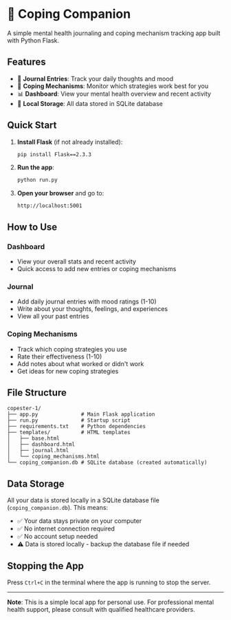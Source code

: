 # 🧠 Coping Companion

A simple mental health journaling and coping mechanism tracking app built with Python Flask.

## Features

- 📝 **Journal Entries**: Track your daily thoughts and mood
- 🎯 **Coping Mechanisms**: Monitor which strategies work best for you
- 📊 **Dashboard**: View your mental health overview and recent activity
- 💾 **Local Storage**: All data stored in SQLite database

## Quick Start

1. **Install Flask** (if not already installed):

   ```bash
   pip install Flask==2.3.3
   ```

2. **Run the app**:

   ```bash
   python run.py
   ```

3. **Open your browser** and go to:
   ```
   http://localhost:5001
   ```

## How to Use

### Dashboard

- View your overall stats and recent activity
- Quick access to add new entries or coping mechanisms

### Journal

- Add daily journal entries with mood ratings (1-10)
- Write about your thoughts, feelings, and experiences
- View all your past entries

### Coping Mechanisms

- Track which coping strategies you use
- Rate their effectiveness (1-10)
- Add notes about what worked or didn't work
- Get ideas for new coping strategies

## File Structure

```
copester-1/
├── app.py              # Main Flask application
├── run.py              # Startup script
├── requirements.txt    # Python dependencies
├── templates/          # HTML templates
│   ├── base.html
│   ├── dashboard.html
│   ├── journal.html
│   └── coping_mechanisms.html
└── coping_companion.db # SQLite database (created automatically)
```

## Data Storage

All your data is stored locally in a SQLite database file (`coping_companion.db`). This means:

- ✅ Your data stays private on your computer
- ✅ No internet connection required
- ✅ No account setup needed
- ⚠️ Data is stored locally - backup the database file if needed

## Stopping the App

Press `Ctrl+C` in the terminal where the app is running to stop the server.

---

**Note**: This is a simple local app for personal use. For professional mental health support, please consult with qualified healthcare providers.
